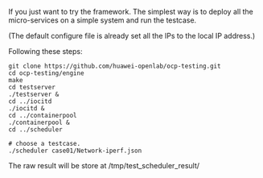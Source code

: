 If you just want to try the framework.
The simplest way is to deploy all the micro-services on a simple system and run the testcase.

(The default configure file is already set all the IPs to the local IP address.)

Following these steps:

```
git clone https://github.com/huawei-openlab/ocp-testing.git
cd ocp-testing/engine
make
cd testserver
./testserver &
cd ../iocitd
./iocitd &
cd ../containerpool
./containerpool &
cd ../scheduler

# choose a testcase.
./scheduler case01/Network-iperf.json

```
The raw result will be store at /tmp/test_scheduler_result/
